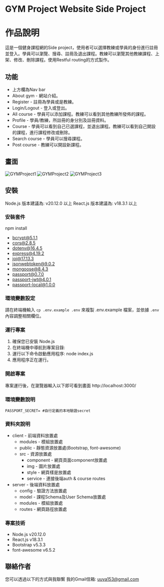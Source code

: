 #  GYM Project Website Side Project

# 作品說明
這是一個健身課程網的Side project，使用者可以選擇教練或學員的身份進行註冊並登入。學員可以瀏覽、搜尋、註冊及退出課程。教練可以瀏覽其他教練課程、上架、修改、刪除課程。使用Restful routing的方式製作。

## 功能
* 上方欄為Nav bar
* About gym - 網站介紹。
* Register - 註冊為學員或是教練。
* Login/Logout - 登入或登出。
* All course - 學員可以添加課程。教練可以看到其他教練所發佈的課程。
* Profile - 學員/教練，所註冊的身分別及註冊資料。
* Course - 學員可以看到自己已選課程，並退出課程。教練可以看到自己開設的課程，進行課程修改或刪除。
* Search course - 學員可以搜尋課程。
* Post course - 教練可以開設新課程。

## 畫面
![GYMProject1](https://i.ibb.co/MhgQhj5/GYMProject4.png)
![GYMProject2](https://i.ibb.co/dMjhp50/GYMProject5.png)
![GYMProject3](https://i.ibb.co/N2gdD9F/GYMProject6.png)

## 安裝
Node.js 版本建議為: v20.12.0 以上
React.js 版本建議為: v18.3.1 以上

### 安裝套件
npm install
- bcrypt@5.1.1
- cors@2.8.5
- dotenv@16.4.5
- express@4.19.2
- joi@17.13.3
- jsonwebtoken@9.0.2
- mongoose@8.4.3
- passport@0.7.0
- passport-jwt@4.0.1
- passport-local@1.0.0

### 環境變數設定
請在終端機輸入 `cp .env.example .env` 來複製 .env.example 檔案，並依據 `.env` 內容調整相關欄位。

### 運行專案
1. 確保您已安裝 Node.js
2. 在終端機中導航到專案目錄:
3. 運行以下命令啟動應用程序: node index.js
4. 應用程序正在運行。

### 開啟專案
專案運行後，在瀏覽器輸入以下即可看到畫面
http://localhost:3000/

### 環境變數說明

```env
PASSPORT_SECRET= #自行定義的本地驗證secret
```

### 資料夾說明
- client - 前端資料放置處
  - modules - 模組放置處
  - public - 靜態資源放置處(Bootstrap, font-awesome)
  - src - 資源放置處
    - component - 網頁頁面component放置處
    - img - 圖片放置處
    - style - 網頁樣是放置處
    - service - 連接後端auth & course routes
- server - 後端資料放置處
  - config - 驗證方法放置處
  - model - 課程Schema及User Schema放置處
  - modules - 模組放置處
  - routes - 網頁路徑放置處

### 專案技術
- Node.js v20.12.0
- React.js v18.3.1 
- Bootstrap v5.3.3
- font-awesome v6.5.2

## 聯絡作者
您可以透過以下的方式與我聯繫
我的Gmail信箱: uuya153@gmail.com
